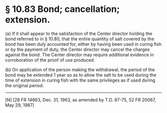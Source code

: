# § 10.83   Bond; cancellation; extension.

(a) If it shall appear to the satisfaction of the Center director holding the bond referred to in § 10.80, that the entire quantity of salt covered by the bond has been duly accounted for, either by having been used in curing fish or by the payment of duty, the Center director may cancel the charges against the bond. The Center director may require additional evidence in corroboration of the proof of use produced.


(b) On application of the person making the withdrawal, the period of the bond may be extended 1 year so as to allow the salt to be used during the time of extension in curing fish with the same privileges as if used during the original period.



---

[N] [28 FR 14663, Dec. 31, 1963, as amended by T.D. 87-75, 52 FR 20067, May 29, 1987]




